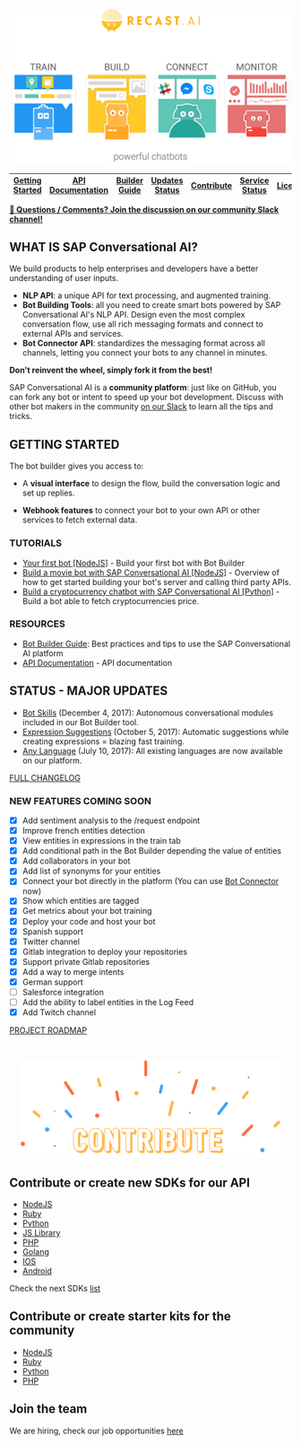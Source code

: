 <p align="center">
  <img src="assets/logo2.png" />
</p>

| [Getting Started](https://github.com/SAPConversationalAI/SAPConversationalAI/blob/master/README.md#getting-started) | [API Documentation](https://cai.tools.sap/docs/api-reference/) | [Builder Guide](https://cai.tools.sap/docs/create-your-bot) | [Updates Status](https://github.com/SAPConversationalAI/SAPConversationalAI/blob/master/README.md#status---major-updates) | [Contribute](https://github.com/SAPConversationalAI/SAPConversationalAI/blob/master/README.md#contribute-or-create-new-sdks-for-our-api) | [Service Status](https://status.cai.tools.sap/) | [License](https://cai.tools.sap/terms) |
|---|---|---|---|---|---|---|


**[ :speech_balloon: Questions / Comments? Join the discussion on our community Slack channel!](https://slack.cai.tools.sap/)**

## WHAT IS SAP Conversational AI?

We build products to help enterprises and developers have a better understanding of user inputs.

-   **NLP API**: a unique API for text processing, and augmented training.
-   **Bot Building Tools**: all you need to create smart bots powered by SAP Conversational AI's NLP API. Design even the most complex conversation flow, use all rich messaging formats and connect to external APIs and services.
-   **Bot Connector API**: standardizes the messaging format across all channels, letting you connect your bots to any channel in minutes.

**Don't reinvent the wheel, simply fork it from the best!**

SAP Conversational AI is a **community platform**: just like on GitHub, you can fork any bot or intent to speed up your bot development. Discuss with other bot makers in the community [on our Slack](https://slack.cai.tools.sap/) to learn all the tips and tricks.

## GETTING STARTED

The bot builder gives you access to: 

-   A **visual interface** to design the flow, build the conversation logic and set up replies.

-   **Webhook features** to connect your bot to your own API or other services to fetch external data.

### TUTORIALS
* [Your first bot [NodeJS]](https://blog.cai.tools.sap/build-your-first-bot-with-recast-ai/) - Build your first bot with Bot Builder
* [Build a movie bot with SAP Conversational AI [NodeJS]](https://cai.tools.sap/blog/nodejs-chatbot-movie-bot/) - Overview of how to get started building your bot's server and calling third party APIs.
* [Build a cryptocurrency chatbot with SAP Conversational AI [Python]](https://cai.tools.sap/blog/python-cryptobot/) - Build a bot able to fetch cryptocurrencies price.

### RESOURCES
* [Bot Builder Guide](https://cai.tools.sap/docs): Best practices and tips to use the SAP Conversational AI platform 
* [API Documentation](https://man.cai.tools.sap/) - API documentation

## STATUS - MAJOR UPDATES

* [Bot Skills](https://cai.tools.sap/blog/build-your-first-bot-with-recast-ai/?utm_source=crepe&utm_medium=bot) (December 4, 2017): Autonomous conversational modules included in our Bot Builder tool. 
* [Expression Suggestions](https://cai.tools.sap/blog/ai-building-ai/?utm_source=crepe&utm_medium=bot) (October 5, 2017): Automatic suggestions while creating expressions = blazing fast training. 
* [Any Language](https://cai.tools.sap/blog/tuto-any-language/?utm_source=crepe&utm_medium=bot) (July 10, 2017): All existing languages are now available on our platform.

[FULL CHANGELOG](https://cai.tools.sap/docs/api-reference/#changelogs)

### NEW FEATURES COMING SOON
- [x] Add sentiment analysis to the /request endpoint
- [x] Improve french entities detection
- [x] View entities in expressions in the train tab
- [x] Add conditional path in the Bot Builder depending the value of entities
- [x] Add collaborators in your bot
- [x] Add list of synonyms for your entities
- [x] Connect your bot directly in the platform (You can use [Bot Connector](https://botconnector.cai.tools.sap) now)
- [x] Show which entities are tagged
- [x] Get metrics about your bot training
- [x] Deploy your code and host your bot
- [x] Spanish support
- [x] Twitter channel
- [x] Gitlab integration to deploy your repositories
- [x] Support private Gitlab repositories
- [x] Add a way to merge intents
- [x] German support
- [ ] Salesforce integration
- [ ] Add the ability to label entities in the Log Feed
- [x] Add Twitch channel

[PROJECT ROADMAP](https://github.com/SAPConversationalAI/SAPConversationalAI/projects/1)

<br/>
<p align="center">
  <img src="assets/contribute.png" />
</p>

## Contribute or create new SDKs for our API
* [NodeJS](https://github.com/SAPConversationalAI/SDK-NodeJS)
* [Ruby](https://github.com/SAPConversationalAI/SDK-ruby)
* [Python](https://github.com/SAPConversationalAI/SDK-python)
* [JS Library](https://github.com/SAPConversationalAI/Library-JavaScript)
* [PHP](https://github.com/SAPConversationalAI/SDK-PHP)
* [Golang](https://github.com/SAPConversationalAI/SDK-Golang)
* [IOS](https://github.com/SAPConversationalAI/SDK-iOS)
* [Android](https://github.com/SAPConversationalAI/SDK-Android)

Check the next SDKs [list](https://github.com/SAPConversationalAI/SAPConversationalAI/labels/help%20wanted)

## Contribute or create starter kits for the community
* [NodeJS](https://github.com/SAPConversationalAI/starter-NodeJS)
* [Ruby](https://github.com/SAPConversationalAI/starter-ruby)
* [Python](https://github.com/SAPConversationalAI/starter-python)
* [PHP](https://github.com/SAPConversationalAI/starter-PHP)


## Join the team
We are hiring, check our job opportunities [here](https://cai.tools.sap/jobs)
